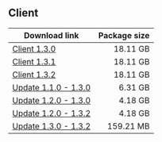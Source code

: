 ## Client

| Download link | Package size |
| ------------- | ------------:|
| [Client 1.3.0](https://autopatchhk.yuanshen.com/client_app/pc_mihoyo/20210203_f97a39582b45649f/GenshinImpact_1.3.0.zip) | 18.11 GB |
| [Client 1.3.1](https://autopatchhk.yuanshen.com/client_app/pc_mihoyo/20210208_537bff841524f3d6/GenshinImpact_1.3.1.zip) | 18.11 GB |
| [Client 1.3.2](https://autopatchhk.yuanshen.com/client_app/pc_mihoyo/20210210_b0516858014fc457/GenshinImpact_1.3.2.zip) | 18.11 GB |
| [Update 1.1.0 - 1.3.0](https://autopatchhk.yuanshen.com/client_app/update/hk4e_global/10/1.1.0_1.3.0_diff_8cyweCdQ.zip) | 6.31 GB |
| [Update 1.2.0 - 1.3.0](https://autopatchhk.yuanshen.com/client_app/update/hk4e_global/10/1.2.0_1.3.0_diff_sBM8DJZc.zip) | 4.18 GB |
| [Update 1.2.0 - 1.3.2](https://autopatchhk.yuanshen.com/client_app/update/hk4e_global/10/1.2.0_1.3.2_diff_sHu9eOFd.zip) | 4.18 GB |
| [Update 1.3.0 - 1.3.2](https://autopatchhk.yuanshen.com/client_app/update/hk4e_global/10/1.3.0_1.3.2_diff_20bIowzm.zip) | 159.21 MB |

